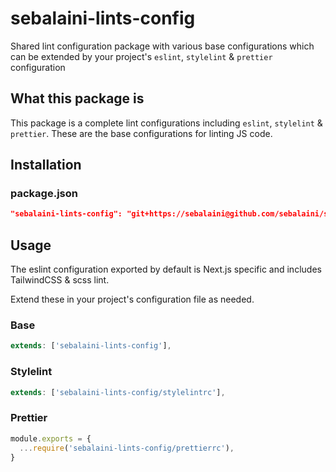 # sebalaini-lints-config

Shared lint configuration package with various base configurations which can be extended by your project's `eslint`, `stylelint` & `prettier` configuration

## What this package is

This package is a complete lint configurations including `eslint`, `stylelint` & `prettier`. These are the base configurations for linting JS code.

## Installation

### package.json

```json
"sebalaini-lints-config": "git+https://sebalaini@github.com/sebalaini/sebalaini-lints-config.git",
```

## Usage

The eslint configuration exported by default is Next.js specific and includes TailwindCSS & scss lint.

Extend these in your project's configuration file as needed.

### Base

```js
extends: ['sebalaini-lints-config'],
```

### Stylelint

```js
extends: ['sebalaini-lints-config/stylelintrc'],
```

### Prettier

```js
module.exports = {
  ...require('sebalaini-lints-config/prettierrc'),
}
```
